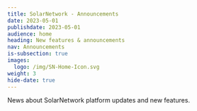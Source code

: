 ```yaml
---
title: SolarNetwork - Announcements
date: 2023-05-01
publishdate: 2023-05-01
audience: home
heading: New features & announcements
nav: Announcements
is-subsection: true
images:
  logo: /img/SN-Home-Icon.svg
weight: 3
hide-date: true
---
```

News about SolarNetwork platform updates and new features.
